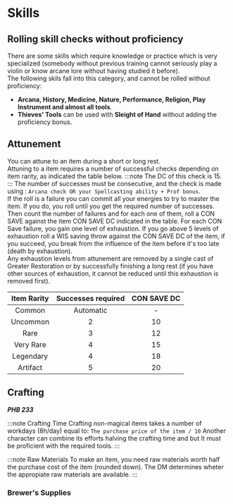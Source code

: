 
# Skills

## Rolling skill checks without proficiency 

There are some skills which require knowledge or practice which is very specialized (somebody without previous training cannot seriously play a violin or know arcane lore without having studied it before).  
The following skils fall into this category, and cannot be rolled without proficiency:  
- **Arcana, History, Medicine, Nature, Performance, Religion, Play Instrument and almost all tools**.  
- **Thieves' Tools** can be used with **Sleight of Hand** without adding the proficiency bonus.


## Attunement

You can attune to an item during a short or long rest.  
Attuning to a item requires a number of successful checks depending on item rarity, as indicated the table below. 
:::note
The DC of this check is 15.  
:::
The number of successes must be consecutive, and the check is made using : `Arcana check OR your Spellcasting ability + Prof bonus`.  
If the roll is a failure you can commit all your energies to try to master the item. If you do, you roll until you get the required number of successes. Then count the number of failures and for each one of them, roll a CON SAVE against the item CON SAVE DC indicated in the table. For each CON Save failure, you gain one level of exhaustion. If you go above 5 levels of exhaustion roll a WIS saving throw against the CON SAVE DC of the item, if you succeed, you break from the influence of the item before it's too late (death by exhaustion).  
Any exhaustion levels from attunement are removed by a single cast of Greater Restoration or by successfully finishing a long rest (if you have other sources of exhaustion, it cannot be reduced until this exhaustion is removed first).  


| Item Rarity | Successes required | CON SAVE DC |
|:-----------:|:--------------:|:--------------:|
| Common | Automatic | - |
| Uncommon | 2 | 10 |
| Rare | 3 | 12 |
| Very Rare | 4 | 15 |
| Legendary | 4 | 18 |
| Artifact | 5 | 20 |


## Crafting

***PHB 233***

:::note Crafting Time
Crafting non-magical items takes a number of workdays (8h/day) equal to: `The purchase price of the item / 10`
Another character can combine its efforts halving the crafting time and but It must be proficient with the required tools.
:::


:::note Raw Materials
To make an item, you need raw materials worth half the purchase cost of the item (rounded down). The DM determines wheter the appropiate raw materials are available.
:::


### Brewer's Supplies

